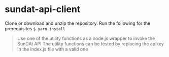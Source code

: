 # sundat-api-client

Clone or download and unzip the repository.
Run the following for the prerequisites
`
$ yarn install
`

> Use one of the utility functions as a node.js wrapper to invoke the SunDAt API
> The utility functions can be tested by replacing the apikey in the index.js file with a valid one
